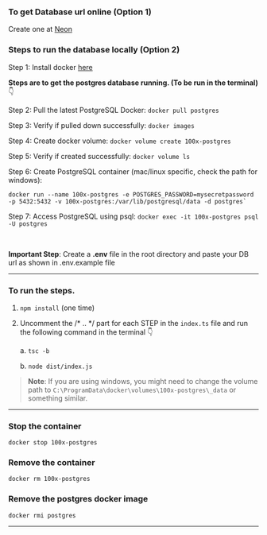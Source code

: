 ### To get Database url online (Option 1)

Create one at [Neon](https://neon.tech/)

### Steps to run the database locally (Option 2)

Step 1: Install docker [here](https://docs.docker.com/engine/install/)

**Steps are to get the postgres database running\. (To be run in the terminal)** 👇

Step 2: Pull the latest PostgreSQL Docker: `docker pull postgres`

Step 3: Verify if pulled down successfully: `docker images`

Step 4: Create docker volume: `docker volume create 100x-postgres`

Step 5: Verify if created successfully: `docker volume ls`

Step 6: Create PostgreSQL container (mac/linux specific, check the path for windows): 
```
docker run --name 100x-postgres -e POSTGRES_PASSWORD=mysecretpassword -p 5432:5432 -v 100x-postgres:/var/lib/postgresql/data -d postgres`
```

Step 7: Access PostgreSQL using psql: `docker exec -it 100x-postgres psql -U postgres`


<br>

**Important Step**: Create a **.env** file in the root directory and paste your DB url as shown in .env.example file

---

### To run the steps.

1. `npm install` (one time)
2. Uncomment the /* .. */ part for each STEP in the `index.ts` file and run the following command in the terminal 👇

   a. `tsc -b`
   
   b. `node dist/index.js`

> **Note**: If you are using windows, you might need to change the volume path to `C:\ProgramData\docker\volumes\100x-postgres\_data` or something similar.


---
### Stop the container
```
docker stop 100x-postgres
```

### Remove the container
```
docker rm 100x-postgres
```

### Remove the postgres docker image
```
docker rmi postgres
```
---



